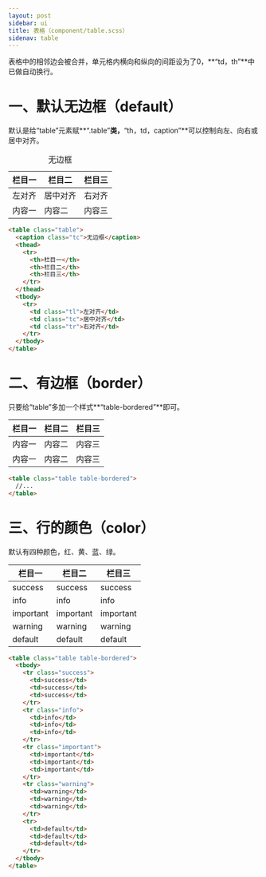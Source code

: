 ```yaml
---
layout: post
sidebar: ui
title: 表格（component/table.scss）
sidenav: table
---
```


表格中的相邻边会被合并，单元格内横向和纵向的间距设为了0，**“td，th”**中已做自动换行。

# 一、默认无边框（default）

默认是给“table”元素赋**“.table”**类，**“th，td，caption”**可以控制向左、向右或居中对齐。

<div class="demo-border">
  <table class="table">
    <caption class="tc">无边框</caption>
    <thead>
      <tr>
        <th>栏目一</th>
        <th>栏目二</th>
        <th>栏目三</th>
      </tr>
    </thead>
    <tbody>
      <tr>
        <td class="tl">左对齐</td>
        <td class="tc">居中对齐</td>
        <td class="tr">右对齐</td>
      </tr>
      <tr>
        <td>内容一</td>
        <td>内容二</td>
        <td>内容三</td>
      </tr>
    </tbody>
  </table>
</div>

```html
<table class="table">
  <caption class="tc">无边框</caption>
  <thead>
    <tr>
      <th>栏目一</th>
      <th>栏目二</th>
      <th>栏目三</th>
    </tr>
  </thead>
  <tbody>
    <tr>
      <td class="tl">左对齐</td>
      <td class="tc">居中对齐</td>
      <td class="tr">右对齐</td>
    </tr>
  </tbody>
</table>
```

# 二、有边框（border）

只要给“table”多加一个样式**“table-bordered”**即可。

<div class="demo-border">
  <table class="table table-bordered">
    <thead>
      <tr>
        <th>栏目一</th>
        <th>栏目二</th>
        <th>栏目三</th>
      </tr>
    </thead>
    <tbody>
      <tr>
        <td>内容一</td>
        <td>内容二</td>
        <td>内容三</td>
      </tr>
      <tr>
        <td>内容一</td>
        <td>内容二</td>
        <td>内容三</td>
      </tr>
    </tbody>
  </table>
</div>

```html
<table class="table table-bordered">
  //...
</table>
```

# 三、行的颜色（color）

默认有四种颜色，红、黄、蓝、绿。

<div class="demo-border">
  <table class="table table-bordered">
    <thead>
      <tr>
        <th>栏目一</th>
        <th>栏目二</th>
        <th>栏目三</th>
      </tr>
    </thead>
    <tbody>
      <tr class="success">
        <td>success</td>
        <td>success</td>
        <td>success</td>
      </tr>
      <tr class="info">
        <td>info</td>
        <td>info</td>
        <td>info</td>
      </tr>
      <tr class="important">
        <td>important</td>
        <td>important</td>
        <td>important</td>
      </tr>
      <tr class="warning">
        <td>warning</td>
        <td>warning</td>
        <td>warning</td>
      </tr>
      <tr>
        <td>default</td>
        <td>default</td>
        <td>default</td>
      </tr>
    </tbody>
  </table>
</div>

```html
<table class="table table-bordered">
  <tbody>
    <tr class="success">
      <td>success</td>
      <td>success</td>
      <td>success</td>
    </tr>
    <tr class="info">
      <td>info</td>
      <td>info</td>
      <td>info</td>
    </tr>
    <tr class="important">
      <td>important</td>
      <td>important</td>
      <td>important</td>
    </tr>
    <tr class="warning">
      <td>warning</td>
      <td>warning</td>
      <td>warning</td>
    </tr>
    <tr>
      <td>default</td>
      <td>default</td>
      <td>default</td>
    </tr>
  </tbody>
</table>
```